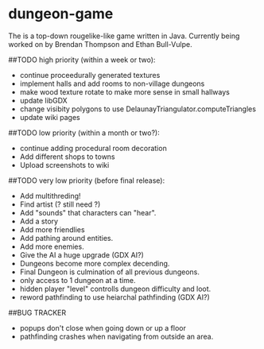 # dungeon-game
The is a top-down rougelike-like game written in Java. Currently being worked on by Brendan Thompson and Ethan  Bull-Vulpe.

##TODO high priority (within a week or two):
* continue proceedurally generated textures
* implement halls and add rooms to non-village dungeons
* make wood texture rotate to make more sense in small hallways
* update libGDX
* change visibity polygons to use DelaunayTriangulator.computeTriangles
* update wiki pages

##TODO low priority (within a month or two?):
* continue adding procedural room decoration
* Add different shops to towns
* Upload screenshots to wiki

##TODO very low priority (before final release):
* Add multithreding!
* Find artist (? still need ?)
* Add "sounds" that characters can "hear".
* Add a story
* Add more friendlies
* Add pathing around entities.
* Add more enemies.
* Give the AI a huge upgrade (GDX AI?)
* Dungeons become more complex decending.
* Final Dungeon is culmination of all previous dungeons.
* only access to 1 dungeon at a time.
* hidden player "level" controlls dungeon difficulty and loot.
* reword pathfinding to use heiarchal pathfinding (GDX AI?)

##BUG TRACKER
* popups don't close when going down or up a floor
* pathfinding crashes when navigating from outside an area.
